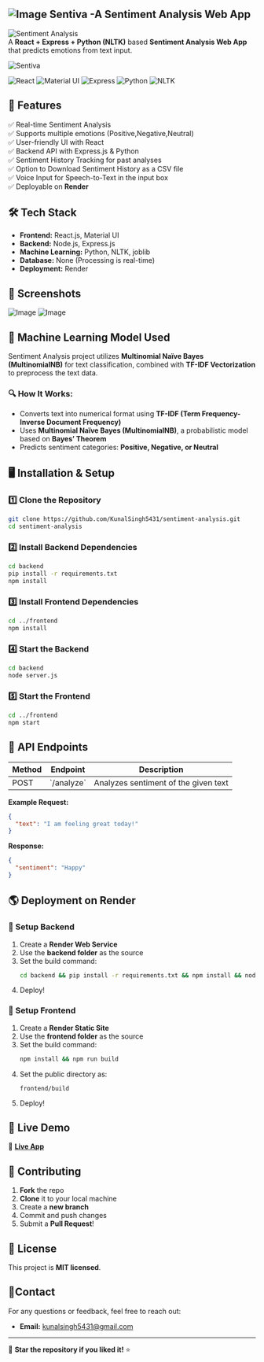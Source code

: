 ## ![Image](https://github.com/user-attachments/assets/9b1b920a-337e-417d-9fba-3f8f4b422694) Sentiva -A Sentiment Analysis Web App

![Sentiment Analysis](https://img.shields.io/badge/Sentiment-Analysis-brightgreen?style=for-the-badge)  
A **React + Express + Python (NLTK)** based **Sentiment Analysis Web App** that predicts emotions from text input.

![Sentiva](https://github.com/user-attachments/assets/93e2f7f1-9d71-4853-bb48-68fe49ca9633)

![React](https://img.shields.io/badge/React-20232A?style=for-the-badge&logo=react&logoColor=61DAFB) 
![Material UI](https://img.shields.io/badge/Material--UI-0081CB?style=for-the-badge&logo=mui&logoColor=white)
![Express](https://img.shields.io/badge/Express.js-000000?style=for-the-badge&logo=express&logoColor=white)
![Python](https://img.shields.io/badge/Python-3776AB?style=for-the-badge&logo=python&logoColor=white) 
![NLTK](https://img.shields.io/badge/NLTK-026f79?style=for-the-badge)


## 🚀 Features
✅ Real-time Sentiment Analysis  
✅ Supports multiple emotions (Positive,Negative,Neutral)  
✅ User-friendly UI with React  
✅ Backend API with Express.js & Python  
✅ Sentiment History Tracking for past analyses  
✅ Option to Download Sentiment History as a CSV file  
✅ Voice Input for Speech-to-Text in the input box  
✅ Deployable on **Render**  

## 🛠 Tech Stack
- **Frontend:** React.js, Material UI
- **Backend:** Node.js, Express.js
- **Machine Learning:** Python, NLTK, joblib
- **Database:** None (Processing is real-time)
- **Deployment:** Render

## 📸 Screenshots 

![Image](https://github.com/user-attachments/assets/0eea2271-b333-4480-868d-9a7c6fad26f9)
![Image](https://github.com/user-attachments/assets/9d18ee29-65e8-46d5-99fb-e8c3c7530609)

## 🧠 Machine Learning Model Used

 Sentiment Analysis project utilizes **Multinomial Naïve Bayes (MultinomialNB)** for text classification, combined with **TF-IDF Vectorization** to preprocess the text data.

### 🔍 How It Works:
- Converts text into numerical format using **TF-IDF (Term Frequency-Inverse Document Frequency)**
- Uses **Multinomial Naïve Bayes (MultinomialNB)**, a probabilistic model based on **Bayes’ Theorem**
- Predicts sentiment categories: **Positive, Negative, or Neutral**

## 🖥️ Installation & Setup

### 1️⃣ Clone the Repository
```sh
git clone https://github.com/KunalSingh5431/sentiment-analysis.git
cd sentiment-analysis
```

### 2️⃣ Install Backend Dependencies
```sh
cd backend
pip install -r requirements.txt
npm install
```

### 3️⃣ Install Frontend Dependencies
```sh
cd ../frontend
npm install
```

### 4️⃣ Start the Backend
```sh
cd backend
node server.js
```

### 5️⃣ Start the Frontend
```sh
cd ../frontend
npm start
```

## 📡 API Endpoints
| Method | Endpoint  | Description |
|--------|----------|-------------|
| POST   | \`/analyze\` | Analyzes sentiment of the given text |

**Example Request:**
```json
{
  "text": "I am feeling great today!"
}
```
**Response:**
```json
{
  "sentiment": "Happy"
}
```

## 🌎 Deployment on Render

### 🔹 Setup Backend
1. Create a **Render Web Service**
2. Use the **backend folder** as the source
3. Set the build command:  
   ```sh
   cd backend && pip install -r requirements.txt && npm install && node server.js
   ```
4. Deploy!

### 🔹 Setup Frontend
1. Create a **Render Static Site**
2. Use the **frontend folder** as the source
3. Set the build command:  
   ```sh
   npm install && npm run build
   ```
4. Set the public directory as:  
   ```
   frontend/build
   ```
5. Deploy!

## 🎉 Live Demo
🚀 **[Live App](https://sentiment-analysis-nfi2.onrender.com)**  

## 🤝 Contributing
1. **Fork** the repo
2. **Clone** it to your local machine
3. Create a **new branch**
4. Commit and push changes
5. Submit a **Pull Request**!

## 📜 License
This project is **MIT licensed**.  

## 📍Contact

For any questions or feedback, feel free to reach out:

- **Email:** [kunalsingh5431@gmail.com](mailto:kunalsingh5431@gmail.com)

---

🌟 **Star the repository if you liked it!** ⭐
